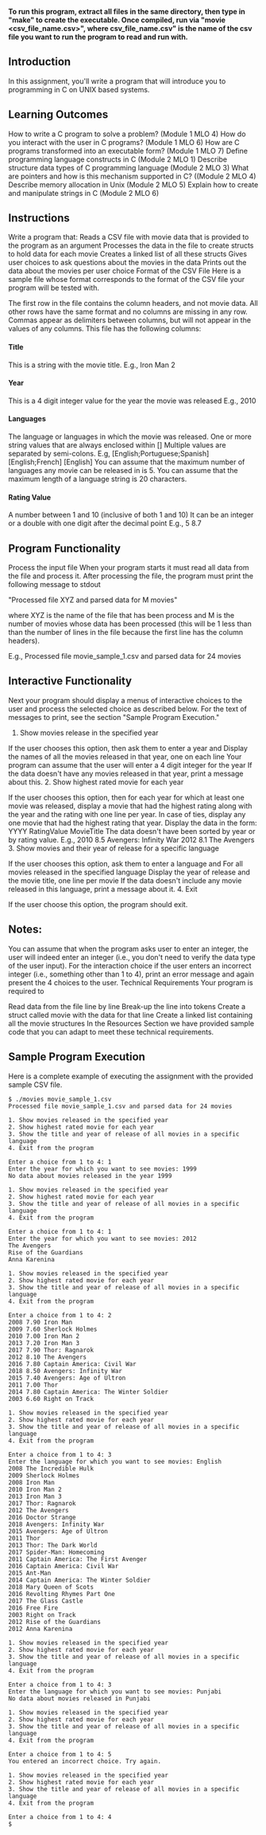 **To run this program, extract all files in the same directory, then type in "make" to create the executable. Once compiled, run via "movie <csv_file_name.csv>", where csv_file_name.csv" is the name of the csv file you want to run the program to read and run with.**

## Introduction
In this assignment, you'll write a program that will introduce you to programming in C on UNIX based systems.

## Learning Outcomes
How to write a C program to solve a problem? (Module 1 MLO 4)
How do you interact with the user in C programs? (Module 1 MLO 6)
How are C programs transformed into an executable form? (Module 1 MLO 7)
Define programming language constructs in C (Module 2 MLO 1)
Describe structure data types of C programming language (Module 2 MLO 3)
What are pointers and how is this mechanism supported in C? ((Module 2 MLO 4)
Describe memory allocation in Unix (Module 2 MLO 5)
Explain how to create and manipulate strings in C (Module 2 MLO 6)

## Instructions
Write a program that:
Reads a CSV file with movie data that is provided to the program as an argument
Processes the data in the file to create structs to hold data for each movie
Creates a linked list of all these structs
Gives user choices to ask questions about the movies in the data
Prints out the data about the movies per user choice
Format of the CSV File
Here is a sample file whose format corresponds to the format of the CSV file your program will be tested with.

The first row in the file contains the column headers, and not movie data.
All other rows have the same format and no columns are missing in any row.
Commas appear as delimiters between columns, but will not appear in the values of any columns.
This file has the following columns:

#### Title
This is a string with the movie title.
E.g., Iron Man 2
#### Year
This is a 4 digit integer value for the year the movie was released
E.g., 2010
#### Languages
The language or languages in which the movie was released.
One or more string values that are always enclosed within []
Multiple values are separated by semi-colons.
E.g,
[English;Portuguese;Spanish]
[English;French]
[English]
You can assume that the maximum number of languages any movie can be released in is 5.
You can assume that the maximum length of a language string is 20 characters.
#### Rating Value
A number between 1 and 10 (inclusive of both 1 and 10)
It can be an integer or a double with one digit after the decimal point
E.g.,
5
8.7
## Program Functionality
Process the input file
When your program starts it must read all data from the file and process it. After processing the file, the program must print the following message to stdout

"Processed file XYZ and parsed data for M movies"

where XYZ is the name of the file that has been process and M is the number of movies whose data has been processed (this will be 1 less than than the number of lines in the file because the first line has the column headers).

E.g., Processed file movie_sample_1.csv and parsed data for 24 movies

## Interactive Functionality
Next your program should display a menus of interactive choices to the user and process the selected choice as described below. For the text of messages to print, see the section "Sample Program Execution."

1. Show movies release in the specified year

If the user chooses this option, then ask them to enter a year and
Display the names of all the movies released in that year, one on each line
Your program can assume that the user will enter a 4 digit integer for the year
If the data doesn't have any movies released in that year, print a message about this. 
2. Show highest rated movie for each year

If the user chooses this option, then for each year for which at least one movie was released, display a movie that had the highest rating along with the year and the rating with one line per year.
In case of ties, display any one movie that had the highest rating that year.
Display the data in the form: YYYY RatingValue MovieTitle
The data doesn't have been sorted by year or by rating value.
E.g.,
2010 8.5 Avengers: Infinity War
2012 8.1 The Avengers
3. Show movies and their year of release for a specific language

If the user chooses this option, ask them to enter a language and
For all movies released in the specified language
Display the year of release and the movie title, one line per movie
If the data doesn't include any movie released in this language, print a message about it.
4. Exit

If the user choose this option, the program should exit.
## Notes:

You can assume that when the program asks user to enter an integer, the user will indeed enter an integer (i.e., you don't need to verify the data type of the user input).
For the interaction choice if  the user enters an incorrect integer (i.e., something other than 1 to 4), print an error message and again present the 4 choices to the user. 
Technical Requirements
Your program is required to

Read data from the file line by line
Break-up the line into tokens
Create a struct called movie with the data for that line
Create a linked list containing all the movie structures
In the Resources Section we have provided sample code that you can adapt to meet these technical requirements.

## Sample Program Execution
Here is a complete example of executing the assignment with the provided sample CSV file.

<pre><code>$ ./movies movie_sample_1.csv 
Processed file movie_sample_1.csv and parsed data for 24 movies

1. Show movies released in the specified year
2. Show highest rated movie for each year
3. Show the title and year of release of all movies in a specific language
4. Exit from the program

Enter a choice from 1 to 4: 1
Enter the year for which you want to see movies: 1999
No data about movies released in the year 1999

1. Show movies released in the specified year
2. Show highest rated movie for each year
3. Show the title and year of release of all movies in a specific language
4. Exit from the program

Enter a choice from 1 to 4: 1
Enter the year for which you want to see movies: 2012
The Avengers
Rise of the Guardians
Anna Karenina

1. Show movies released in the specified year
2. Show highest rated movie for each year
3. Show the title and year of release of all movies in a specific language
4. Exit from the program

Enter a choice from 1 to 4: 2
2008 7.90 Iron Man
2009 7.60 Sherlock Holmes
2010 7.00 Iron Man 2
2013 7.20 Iron Man 3
2017 7.90 Thor: Ragnarok
2012 8.10 The Avengers
2016 7.80 Captain America: Civil War
2018 8.50 Avengers: Infinity War
2015 7.40 Avengers: Age of Ultron
2011 7.00 Thor
2014 7.80 Captain America: The Winter Soldier
2003 6.60 Right on Track

1. Show movies released in the specified year
2. Show highest rated movie for each year
3. Show the title and year of release of all movies in a specific language
4. Exit from the program

Enter a choice from 1 to 4: 3
Enter the language for which you want to see movies: English
2008 The Incredible Hulk
2009 Sherlock Holmes
2008 Iron Man
2010 Iron Man 2
2013 Iron Man 3
2017 Thor: Ragnarok
2012 The Avengers
2016 Doctor Strange
2018 Avengers: Infinity War
2015 Avengers: Age of Ultron
2011 Thor
2013 Thor: The Dark World
2017 Spider-Man: Homecoming
2011 Captain America: The First Avenger
2016 Captain America: Civil War
2015 Ant-Man
2014 Captain America: The Winter Soldier
2018 Mary Queen of Scots
2016 Revolting Rhymes Part One
2017 The Glass Castle
2016 Free Fire
2003 Right on Track
2012 Rise of the Guardians
2012 Anna Karenina

1. Show movies released in the specified year
2. Show highest rated movie for each year
3. Show the title and year of release of all movies in a specific language
4. Exit from the program

Enter a choice from 1 to 4: 3
Enter the language for which you want to see movies: Punjabi
No data about movies released in Punjabi

1. Show movies released in the specified year
2. Show highest rated movie for each year
3. Show the title and year of release of all movies in a specific language
4. Exit from the program

Enter a choice from 1 to 4: 5
You entered an incorrect choice. Try again.

1. Show movies released in the specified year
2. Show highest rated movie for each year
3. Show the title and year of release of all movies in a specific language
4. Exit from the program

Enter a choice from 1 to 4: 4
$<pre></code>
